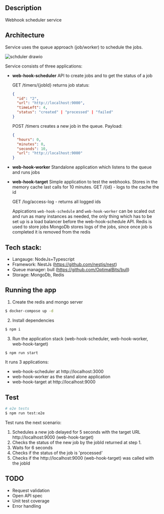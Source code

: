 ## Description

Webhook scheduler service

## Architecture
Service uses the queue approach (job/worker) to schedule the jobs.

![schduler drawio](https://user-images.githubusercontent.com/13293121/138572922-997b51b5-b5ed-4694-ad16-551f0b470dd8.png)

Service consists of three applications:
- **web-hook-scheduler**
  API to create jobs and to get the status of a job

  GET /timers/{jobId} returns job status:
  ```JSON
  {
    "id": "2",
    "url": "http://localhost:9000",
    "timeLeft": 4,
    "status": "created" | "processed" | "failed"
  }
  ```
  POST /timers creates a new job in the queue. Payload:
  ```JSON
  {
    "hours": 0,
    "minutes": 0,
    "seconds": 10,
    "url": "http://localhost:9000"
  }
  ```

- **web-hook-worker**
  Standalone application which listens to the queue and runs jobs


- **web-hook-target**
  Simple application to test the webhooks. Stores in the memory cache last calls for 10 minutes.
  GET /{id} - logs to the cache the id


  GET /log/access-log - returns all logged ids
  
  Appications `web-hook-schedule` and `web-hook-worker` can be scaled out and run as many instances as needed, the only thing which has to be set up is a load balancer before the web-hook-schedule API. 
  Redis is used to store jobs
  MongoDb stores logs of the jobs, since once job is completed it is removed from the redis
  
## Tech stack:
- Langauge: NodeJs+Typescript
- Framework: NestJs (https://github.com/nestjs/nest)
- Queue manager: bull (https://github.com/OptimalBits/bull)
- Storage: MongoDb, Redis

## Running the app

1. Create the redis and mongo server
```bash
$ docker-compose up -d
```
2. Install dependencies
```bash
$ npm i
```

3. Run the application stack (web-hook-scheduler, web-hook-worker, web-hook-target)
```bash
$ npm run start
```
It runs 3 applications:
- web-hook-scheduler at http://localhost:3000
- web-hook-worker as the stand alone application
- web-hook-target at http://localhost:9000

## Test

```bash
# e2e tests
$ npm run test:e2e
```
Test runs the next scenario:
1. Schedules a new job delayed for 5 seconds with the target URL http://localhost:9000 (web-hook-target)
2. Checks the status of the new job by the jobId returned at step 1.
3. Waits for 6 seconds
4. Checks if the status of the job is 'processed'
5. Checks if the http://localhost:9000 (web-hook-target) was called with the jobId

## TODO
- Request validation
- Open API spec
- Unit test coverage
- Error handling
